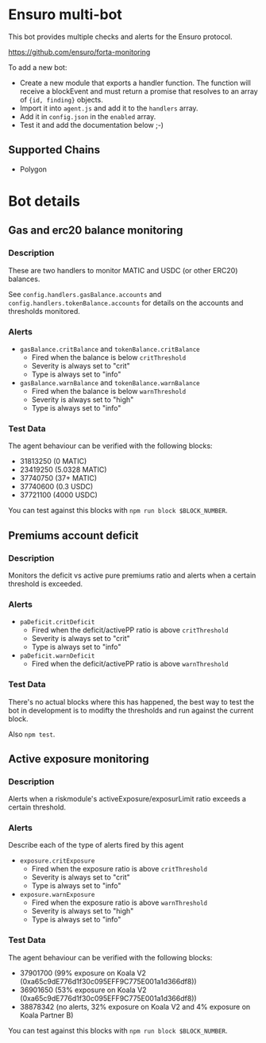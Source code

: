 # Ensuro multi-bot

This bot provides multiple checks and alerts for the Ensuro protocol.

https://github.com/ensuro/forta-monitoring

To add a new bot:

- Create a new module that exports a handler function. The function will receive a blockEvent and must return a promise that resolves to an array of `{id, finding}` objects.
- Import it into `agent.js` and add it to the `handlers` array.
- Add it in `config.json` in the `enabled` array.
- Test it and add the documentation below ;-)

## Supported Chains

- Polygon

# Bot details

## Gas and erc20 balance monitoring

### Description

These are two handlers to monitor MATIC and USDC (or other ERC20) balances.

See `config.handlers.gasBalance.accounts` and `config.handlers.tokenBalance.accounts` for details on the accounts and thresholds monitored.

### Alerts

- `gasBalance.critBalance` and `tokenBalance.critBalance`
  - Fired when the balance is below `critThreshold`
  - Severity is always set to "crit"
  - Type is always set to "info"
- `gasBalance.warnBalance` and `tokenBalance.warnBalance`
  - Fired when the balance is below `warnThreshold`
  - Severity is always set to "high"
  - Type is always set to "info"

### Test Data

The agent behaviour can be verified with the following blocks:

- 31813250 (0 MATIC)
- 23419250 (5.0328 MATIC)
- 37740750 (37+ MATIC)
- 37740600 (0.3 USDC)
- 37721100 (4000 USDC)

You can test against this blocks with `npm run block $BLOCK_NUMBER`.

## Premiums account deficit

### Description

Monitors the deficit vs active pure premiums ratio and alerts when a certain threshold is exceeded.

### Alerts

- `paDeficit.critDeficit`
  - Fired when the deficit/activePP ratio is above `critThreshold`
  - Severity is always set to "crit"
  - Type is always set to "info"
- `paDeficit.warnDeficit`
  - Fired when the deficit/activePP ratio is above `warnThreshold`

### Test Data

There's no actual blocks where this has happened, the best way to test the bot in development is to modifty the thresholds and run against the current block.

Also `npm test`.

## Active exposure monitoring

### Description

Alerts when a riskmodule's activeExposure/exposurLimit ratio exceeds a certain threshold.

### Alerts

Describe each of the type of alerts fired by this agent

- `exposure.critExposure`
  - Fired when the exposure ratio is above `critThreshold`
  - Severity is always set to "crit"
  - Type is always set to "info"
- `exposure.warnExposure`
  - Fired when the exposure ratio is above `warnThreshold`
  - Severity is always set to "high"
  - Type is always set to "info"

### Test Data

The agent behaviour can be verified with the following blocks:

- 37901700 (99% exposure on Koala V2 (0xa65c9dE776d1f30c095EFF9C775E001a1d366df8))
- 36901650 (53% exposure on Koala V2 (0xa65c9dE776d1f30c095EFF9C775E001a1d366df8))
- 38878342 (no alerts, 32% exposure on Koala V2 and 4% exposure on Koala Partner B)

You can test against this blocks with `npm run block $BLOCK_NUMBER`.

